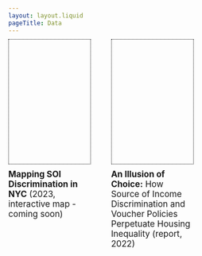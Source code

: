 ```yaml
---
layout: layout.liquid
pageTitle: Data
---
```


<style>

div#data-grid {
  display: grid;
  width: 100%;
  grid-template-columns: 33% 33% auto;
  grid-column-gap: 8%;
  font-size: 17px;
  margin-top: -25px;
}
  
#data-grid div {
  margin-top: 10px;
}

#data-grid div.data-cell div.data-img {
  height: 250px;
  border: 1px dotted Black;
  cursor: pointer;
}
#data-grid div.data-cell div.data-img:hover {
  filter: brightness(0.9);
  webkit-filter: brightness(0.9);
}
#data-grid a {
  text-decoration: none;
}
  
a.report {
  font-family: "Roboto Mono", monospace;
  font-weight: 400;
  padding: 10px 20px;
  background-color: #efc02a;
  color: black;
  text-transform: uppercase;
  text-decoration: none;
}
a.report:hover {
  background-color: #56c79b !important;
}
  
img.report-sample {
  border: 1px solid Black;
  max-width: 30%;
}
  
</style>

<div id="data-grid">
  <div class="data-cell">
    <a href="/soi-map">
      <div class="data-img" style="background: url('https://cdn.glitch.global/b185c63a-8d27-412b-b4cb-047ca0c8de79/map-data-img.png'); background-size: cover;">
      </div>
      <div>
        <strong>Mapping SOI Discrimination in NYC</strong> (2023, interactive map - coming soon)
      </div> 
    </a>
  </div>
  <div class="data-cell">
    <a href="/soi-report">
      <div class="data-img" style="background: url('https://cdn.glitch.global/b185c63a-8d27-412b-b4cb-047ca0c8de79/AnIllusionofChoice_FinalDigital-protected.jpg'); background-size: 400px; background-repeat: no-repeat; background-position: -40px 0;">
      </div>
      <div> 
        <strong>An Illusion of Choice:</strong> How Source of Income Discrimination and Voucher Policies Perpetuate Housing Inequality (report, 2022)
      </div> 
    </a>
  </div>
</div>

